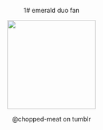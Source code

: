 <p align="center">
1# emerald duo fan

<p align="center">
  <img src="https://file.garden/ZrPqBUEI4Dz27rRP/github.emeraldduo" width="200">
</p>

<p align="center">
@chopped-meat on tumblr
